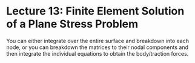 <!-- 20230328T08:22 -->
# Lecture 13: Finite Element Solution of a Plane Stress Problem
You can either integrate over the entire surface and breakdown into each node, or you can breakdown the matrices to their nodal components and then integrate the individual equations to obtain the body/traction forces.